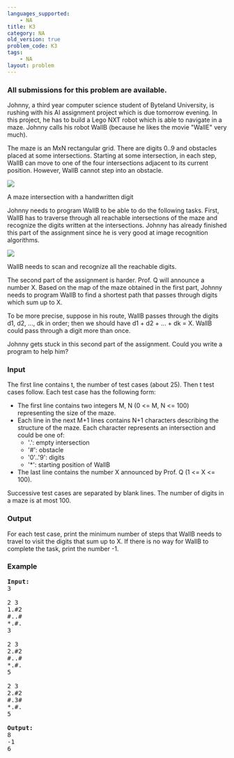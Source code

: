 ```yaml
---
languages_supported:
    - NA
title: K3
category: NA
old_version: true
problem_code: K3
tags:
    - NA
layout: problem
---
```

###  All submissions for this problem are available. 

Johnny, a third year computer science student of Byteland University, is rushing with his AI assignment project which is due tomorrow evening. In this project, he has to build a Lego NXT robot which is able to navigate in a maze. Johnny calls his robot WallB (because he likes the movie "WallE" very much).

The maze is an MxN rectangular grid. There are digits 0..9 and obstacles placed at some intersections. Starting at some intersection, in each step, WallB can move to one of the four intersections adjacent to its current position. However, WallB cannot step into an obstacle.

![](/themes/abessive/images/contests/digimaze1.jpg)

A maze intersection with a handwritten digit

Johnny needs to program WallB to be able to do the following tasks. First, WallB has to traverse through all reachable intersections of the maze and recognize the digits written at the intersections. Johnny has already finished this part of the assignment since he is very good at image recognition algorithms.

![](/themes/abessive/images/contests/digimaze2.jpg)

WallB needs to scan and recognize all the reachable digits.

The second part of the assignment is harder. Prof. Q will announce a number X. Based on the map of the maze obtained in the first part, Johnny needs to program WallB to find a shortest path that passes through digits which sum up to X.

To be more precise, suppose in his route, WallB passes through the digits d1, d2, ..., dk in order; then we should have d1 + d2 + ... + dk = X. WallB could pass through a digit more than once.

Johnny gets stuck in this second part of the assignment. Could you write a program to help him?

### Input

The first line contains t, the number of test cases (about 25). Then t test cases follow. Each test case has the following form:

- The first line contains two integers M, N (0 <= M, N <= 100) representing the size of the maze.
- Each line in the next M+1 lines contains N+1 characters describing the structure of the maze. Each character represents an intersection and could be one of: 
  - '.': empty intersection
  - '#': obstacle
  - '0'..'9': digits
  - '\*': starting position of WallB
- The last line contains the number X announced by Prof. Q (1 <= X <= 100).

Successive test cases are separated by blank lines. The number of digits in a maze is at most 100.

### Output

For each test case, print the minimum number of steps that WallB needs to travel to visit the digits that sum up to X. If there is no way for WallB to complete the task, print the number -1.

### Example

<pre><b>Input:</b>
3

2 3
1.#2
#..#
*.#.
3

2 3
2.#2
#..#
*.#.
5

2 3
2.#2
#.3#
*.#.
5

<b>Output:</b>
8
-1
6

</pre>